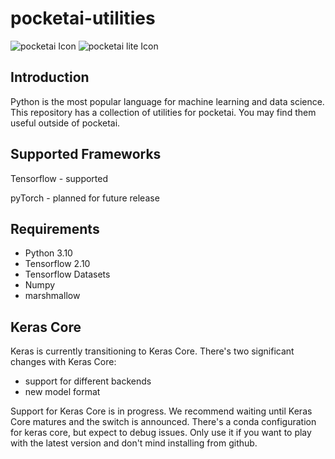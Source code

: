 # pocketai-utilities
![pocketai Icon](https://github.com/giild/pocketaiApp/blob/main/images/pocketai_256.png)
![pocketai lite Icon](https://github.com/giild/pocketaiApp/blob/main/images/pocketai-lite_256.png)

## Introduction
Python is the most popular language for machine learning and data science. This repository has a collection of utilities for pocketai. You may find them useful outside of pocketai. 

## Supported Frameworks
Tensorflow - supported

pyTorch - planned for future release

## Requirements

* Python 3.10
* Tensorflow 2.10
* Tensorflow Datasets
* Numpy
* marshmallow

## Keras Core

Keras is currently transitioning to Keras Core. There's two significant changes with Keras Core:

* support for different backends
* new model format

Support for Keras Core is in progress. We recommend waiting until Keras Core matures and the switch is announced. There's a conda configuration for keras core, but expect to debug issues. Only use it if you want to play with the latest version and don't mind installing from github.
